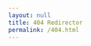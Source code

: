 ```yaml
---
layout: null
title: 404 Redirector
permalink: /404.html
---
```


<script language="JavaScript">
function doFwd() {
  var forwardingURL=window.location.href;
  var domainName = window.location.hostname;
  var portNumber = window.location.port;
  var gonnaFwd = false;
  var newURL = "";
  console.log(forwardingURL);
  {% for item in site.data.redirects %}
  var redirectVal = {{ item | jsonify }};
  if (forwardingURL.indexOf(redirectVal.source) > -1)
  {
    console.log("Found via CSV @ ", redirectVal.source, redirectVal.destination);
    gonnaFwd = true;
    newURL = forwardingURL.replace(redirectVal.source,redirectVal.destination);
  }
  {% endfor %}
  {% for page in site.pages %}{% if page.aliases %}
  var aliases = {{ page.aliases | jsonify }};
  if( Object.prototype.toString.call( aliases ) === '[object Array]' ) {
    // aliases is an array, therefore, there are multiple aliases
    for (i=0; i< aliases.length; i++)
    {
      if (forwardingURL.indexOf(aliases[i]) > -1)
      {
        console.log("Found via Page Aliases on a multi-alias page @", "{{ page.url }}", aliases[i])
        gonnaFwd = true;
        newURL = "{{ page.url }}";
      }
    }
  } else {
    // only one alias for this page.
    if (forwardingURL.indexOf(aliases) > -1)
    {
      console.log("Found via Page Aliases on a single-alias page @", forwardingURL.indexOf(aliases[i]), aliases[i])
      gonnaFwd = true;
      newURL = "{{ page.url }}";
    }
  }
  {% endif %}{% endfor %}
  {% for item in site.data.docsarchive.docker-compose %}
  if (forwardingURL.indexOf("/{{ item[0] }}") > -1)
  {
    console.log("Found via Docker Compose file for Acrhive")
    gonnaFwd = true;
    if(portNumber.length > 0) {
      // there is a port number in the location; make sure to replace it
      newURL = forwardingURL.replace(domainName + ":"+ portNumber +"/{{ item[0] }}","{{ page.archiveserver }}:{{ item[1].ports[0] | replace:':4000','' }}");
    } else {
      // no port number in the location; just foward them on
      newURL = forwardingURL.replace(domainName + "/{{ item[0] }}","{{ page.archiveserver }}:{{ item[1].ports[0] | replace:':4000','' }}");
    }
    newURL = newURL.replace("https:","http:")
  }{% endfor %}
  if (gonnaFwd) {
    console.log("Forwarding to: " + newURL);
    //window.location.replace(newURL);
    //document.write('<meta http-equiv="refresh" content="0; url=' + newURL + '">')
  } else {
    //window.location.replace("/sorry/#" + forwardingURL);
    //document.write('<meta http-equiv="refresh" content="0; url=/sorry/#' + forwardingURL + '">')
  }
}
window.onload = doFwd;
</script>
